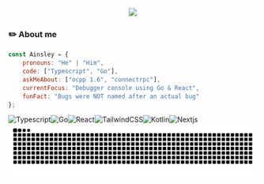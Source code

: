 <div align="center">
    <img src="https://capsule-render.vercel.app/api?type=venom&height=300&color=0:43cea2,100:185a9d&text=Squishmeist&textBg=false&section=header&fontColor=FFFFFF&reversal=false" />
</div>

### ✏️ About me

```javascript
const Ainsley = {
    pronouns: "He" | "Him",
    code: ["Typescript", "Go"],
    askMeAbout: ["ocpp 1.6", "connectrpc"],
    currentFocus: "Debugger console using Go & React",
    funFact: "Bugs were NOT named after an actual bug"
};
```

<p>
<img align="left" alt="Typescript" src="https://img.shields.io/badge/typescript%20-%23007ACC.svg?&style=for-the-badge&logo=typescript&logoColor=white"/>
<img align="left" alt="Go" src="https://img.shields.io/badge/Go-00ADD8?logo=Go&logoColor=white&style=for-the-badge"/>
<img align="left" alt="React" src="https://shields.io/badge/react-black?logo=react&style=for-the-badge"/>
<img align="left" alt="TailwindCSS" src="https://img.shields.io/badge/tailwindcss%20-%2338B2AC.svg?&style=for-the-badge&logo=tailwind-css&logoColor=white"/>
<img align="left" alt="Kotlin" src="https://img.shields.io/badge/kotlin-%237F52FF.svg?style=for-the-badge&logo=kotlin&logoColor=white">
<img align="left" alt="Nextjs" src="https://img.shields.io/badge/next.js-000000?style=for-the-badge&logo=nextdotjs&logoColor=white"/>
</p>


![Snake animation](https://raw.githubusercontent.com/squishmeist/squishmeist/output/github-contribution-grid-snake-dark.svg)
